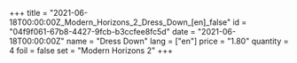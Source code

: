 +++
title = "2021-06-18T00:00:00Z_Modern_Horizons_2_Dress_Down_[en]_false"
id = "04f9f061-67b8-4427-9fcb-b3ccfee8fc5d"
date = "2021-06-18T00:00:00Z"
name = "Dress Down"
lang = ["en"]
price = "1.80"
quantity = 4
foil = false
set = "Modern Horizons 2"
+++

